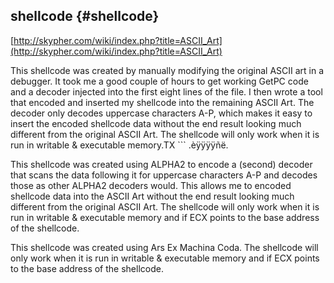 ## shellcode {#shellcode}

[http://skypher.com/wiki/index.php?title=ASCII_Art](http://skypher.com/wiki/index.php?title=ASCII_Art)

This shellcode was created by manually modifying the original ASCII art in a debugger. It took me a good couple of hours to get working GetPC code and a decoder injected into the first eight lines of the file. I then wrote a tool that encoded and inserted my shellcode into the remaining ASCII Art. The decoder only decodes uppercase characters A-P, which makes it easy to insert the encoded shellcode data without the end result looking much different from the original ASCII Art. The shellcode will only work when it is run in writable &amp; executable memory.TX ``` .èÿÿÿÿñë.

This shellcode was created using ALPHA2 to encode a (second) decoder that scans the data following it for uppercase characters A-P and decodes those as other ALPHA2 decoders would. This allows me to encoded shellcode data into the ASCII Art without the end result looking much different from the original ASCII Art. The shellcode will only work when it is run in writable &amp; executable memory and if ECX points to the base address of the shellcode.

This shellcode was created using Ars Ex Machina Coda. The shellcode will only work when it is run in writable &amp; executable memory and if ECX points to the base address of the shellcode.